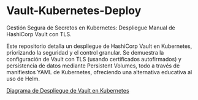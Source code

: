 # Vault-Kubernetes-Deploy
Gestión Segura de Secretos en Kubernetes: Despliegue Manual de HashiCorp Vault con TLS.

Este repositorio detalla un despliegue de HashiCorp Vault en Kubernetes, priorizando la seguridad y el control granular. Se demuestra la configuración de Vault con TLS (usando certificados autofirmados) y persistencia de datos mediante Persistent Volumes, todo a través de manifiestos YAML de Kubernetes, ofreciendo una alternativa educativa al uso de Helm.

[Diagrama de Despliegue de Vault en Kubernetes](assets/vault-kubernetes-diagram-deploy.png)
